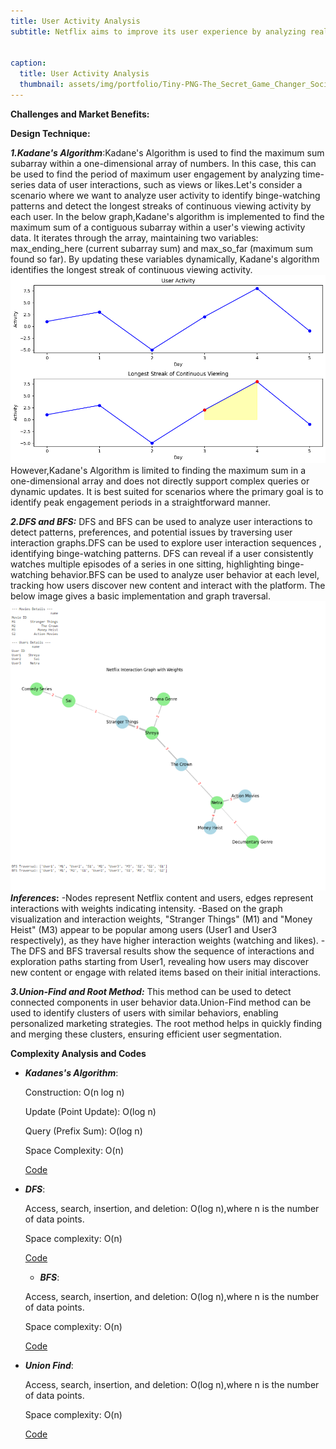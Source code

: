 ```yaml
---
title: User Activity Analysis
subtitle: Netflix aims to improve its user experience by analyzing real-time user engagement metrics such as the number of views, churn rates, or total watch time over specific periods. By monitoring these metrics, Netflix identifys trends that help in content acquisition and production decisions. 


caption:
  title: User Activity Analysis
  thumbnail: assets/img/portfolio/Tiny-PNG-The_Secret_Game_Changer_Social_Media_Customer_Engagement_.png
---
```

**Challenges and Market Benefits:**

**Design Technique:**

**_1.Kadane's Algorithm_**:Kadane's Algorithm is used to find the maximum sum subarray within a one-dimensional array of numbers. In this case, this can be used to find the period of maximum user engagement by analyzing time-series data of user interactions, such as views or likes.Let's consider a scenario where we want to analyze user activity to identify binge-watching patterns and detect the longest streaks of continuous viewing activity by each user.
In the below graph,Kadane's algorithm is implemented to find the maximum sum of a contiguous subarray within a user's viewing activity data. It iterates through the array, maintaining two variables: max_ending_here (current subarray sum) and max_so_far (maximum sum found so far). By updating these variables dynamically, Kadane's algorithm identifies the longest streak of continuous viewing activity.
<img src="assets/img/inside/2_graph.png" alt="Kadane Graph">
However,Kadane's Algorithm is limited to finding the maximum sum in a one-dimensional array and does not directly support complex queries or dynamic updates. It is best suited for scenarios where the primary goal is to identify peak engagement periods in a straightforward manner. 

**_2.DFS and BFS:_**
DFS and BFS can be used to analyze user interactions to detect patterns, preferences, and potential issues by traversing user interaction graphs.DFS can be used to explore user interaction sequences , identifying binge-watching patterns. DFS can reveal if a user consistently watches multiple episodes of a series in one sitting, highlighting binge-watching behavior.BFS can be used to analyze user behavior at each level, tracking how users discover new content and interact with the platform.
The below image gives a basic implementation and graph traversal.
<img src="assets/img/inside/2_traversal.png" alt="KDFSGraph">
**_Inferences_:**
-Nodes represent Netflix content and users, edges represent interactions with weights indicating intensity.
-Based on the graph visualization and interaction weights, "Stranger Things" (M1) and "Money Heist" (M3) appear to be popular among users (User1 and User3 respectively), as they have higher interaction weights (watching and likes).
-The DFS and BFS traversal results show the sequence of interactions and exploration paths starting from User1, revealing how users may discover new content or engage with related items based on their initial interactions.

_**3.Union-Find  and Root Method:**_
This method can be used to detect connected components in user behavior data.Union-Find method can be used to identify clusters of users with similar behaviors, enabling personalized marketing strategies. The root method helps in quickly finding and merging these clusters, ensuring efficient user segmentation.


**Complexity Analysis and Codes**
- _**Kadanes's Algorithm**_:
  
  Construction: O(n log n) 
  
  Update (Point Update): O(log n) 
  
  Query (Prefix Sum): O(log n)
  
  Space Complexity: O(n)
  
  [Code](https://github.com/PAI-SHREYA/DSA/blob/main/Trees/FenwickTree.cpp)
- _**DFS**_:
  
  Access, search, insertion, and deletion: O(log n),where n is the number of data points.
  
  Space complexity: O(n)
  
  [Code](https://github.com/PAI-SHREYA/DSA/blob/main/Trees/KD_Tree.cpp)

  - _**BFS**_:
  
  Access, search, insertion, and deletion: O(log n),where n is the number of data points.
  
  Space complexity: O(n)
  
  [Code](https://github.com/PAI-SHREYA/DSA/blob/main/Trees/KD_Tree.cpp)
- _**Union Find**_:
  
  Access, search, insertion, and deletion: O(log n),where n is the number of data points.
  
  Space complexity: O(n)
  
  [Code](https://github.com/PAI-SHREYA/DSA/blob/main/Trees/KD_Tree.cpp)










